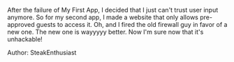 After the failure of My First App, I decided that I just can't trust user input anymore. So for my second app, I made a website that only allows pre-approved guests to access it. Oh, and I fired the old firewall guy in favor of a new one. The new one is wayyyyy better. Now I'm sure now that it's unhackable!

Author: SteakEnthusiast
